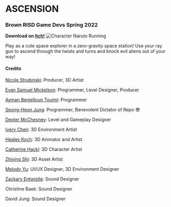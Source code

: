 # ASCENSION
### Brown RISD Game Devs Spring 2022
**Download on [Itch!](https://https://brownrisdgames.itch.io/ascension)**
![Character Naruto Running](https://user-images.githubusercontent.com/85617794/167302945-d3bba184-d4c6-4706-a675-c1b06a002175.gif)

Play as a cute space explorer in a zero-gravity space station! Use your ray gun to ascend through the twists and turns and knock evil aliens out of your way!

#### Credits

[Nicole Strubinski](https://nicolestrubinski.cargo.site/): Producer, 3D Artist

[Evan Samuel Mickelson](http://heurlecticstudios.com/): Programmer, Level Designer, Producer

[Ayman Benjelloun Touimi](https://ayma-n.io/): Programmer

[Seong-Heon Jung](https://www.linkedin.com/in/seong-heon-jung/): Programmer, Benevolent Dictator of Repo 😎

[Dexter McChesney](https://dexmakesgames.itch.io/): Level and Gameplay Designer

[Ivery Chen](https://iverychen.com/): 3D Environment Artist

[Healey Koch](https://www.instagram.com/legit_potato/): 3D Animator and Artist

[Catherine Hackl](https://www.instagram.com/catherinehac/): 3D Character Artist

[Zhiying Shi](https://zyshi.cargo.site/): 3D Asset Artist

[Melody Yu](https://www.linkedin.com/in/melody-yu-434224202/): UI/UX Designer, 3D Environment Designer

[Zackary Entwistle](https://zentwisty.github.io/): Sound Designer

Christine Baek: Sound Designer

David Jung: Sound Designer
